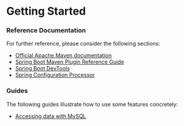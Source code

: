 # Getting Started

### Reference Documentation
For further reference, please consider the following sections:

* [Official Apache Maven documentation](https://maven.apache.org/guides/index.html)
* [Spring Boot Maven Plugin Reference Guide](https://docs.spring.io/spring-boot/docs/2.2.0.RELEASE/maven-plugin/)
* [Spring Boot DevTools](https://docs.spring.io/spring-boot/docs/2.2.0.RELEASE/reference/htmlsingle/#using-boot-devtools)
* [Spring Configuration Processor](https://docs.spring.io/spring-boot/docs/2.2.0.RELEASE/reference/htmlsingle/#configuration-metadata-annotation-processor)

### Guides
The following guides illustrate how to use some features concretely:

* [Accessing data with MySQL](https://spring.io/guides/gs/accessing-data-mysql/)

